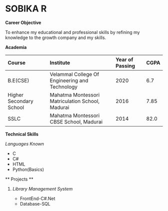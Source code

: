 # SOBIKA R

**Career Objective**

To enhance my educational and professional skills by refining my knowledge to the growth company and my skills.

**Academia**

| Course | Institute    | Year of Passing | CGPA |
| :------ | :------------ | :--------------- | :---- |
| B.E(CSE) | Velammal College Of Engineering and Technology | 2020 | 6.7 |
| Higher Secondary School | Mahatma Montessori Matriculation School, Madurai | 2016 | 7.85
| SSLC | Mahatma Montessori CBSE School, Madurai | 2014 | 82.0 |

**Technical Skills**

*Languages Known*

- C
- C#
- HTML
- Python(Basics)


** Projects **

1. *Library Management System*

   - FrontEnd-C#.Net
   - Database-SQL


